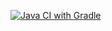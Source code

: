 [![Java CI with Gradle](https://github.com/Pastukhovalydia/SelenideCarDelivery/actions/workflows/gradle.yml/badge.svg)](https://github.com/Pastukhovalydia/SelenideCarDelivery/actions/workflows/gradle.yml)